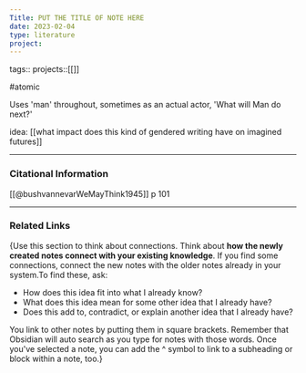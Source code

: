 ```yaml
---
Title: PUT THE TITLE OF NOTE HERE
date: 2023-02-04
type: literature
project:
---
```

tags:: 
projects::[[]]


#atomic

Uses 'man' throughout, sometimes as an actual actor, 'What will Man do next?'

idea: [[what impact does this kind of gendered writing have on imagined futures]]


---
### Citational Information

[[@bushvannevarWeMayThink1945]] p 101

---

### Related Links

{Use this section to think about connections. Think about **how the newly created notes connect with your existing knowledge**. If you find some connections, connect the new notes with the older notes already in your system.To find these, ask:

-   How does this idea fit into what I already know?
-   What does this idea mean for some other idea that I already have?
-   Does this add to, contradict, or explain another idea that I already have?

You link to other notes by putting them in square brackets. Remember that Obsidian will auto search as you type for notes with those words. Once you've selected a note, you can add the ^ symbol to link to a subheading or block within a note, too.}